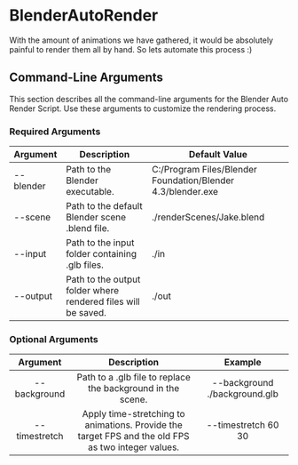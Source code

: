 # BlenderAutoRender
With the amount of animations we have gathered, it would be absolutely painful to render them all by hand. So lets automate this process :) 

## Command-Line Arguments
This section describes all the command-line arguments for the Blender Auto Render Script. Use these arguments to customize the rendering process.

### Required Arguments

| Argument  | Description                                                   | Default Value                                               |
|-----------|---------------------------------------------------------------|-------------------------------------------------------------|
| --blender | Path to the Blender executable.                               | C:/Program Files/Blender Foundation/Blender 4.3/blender.exe |
| --scene   | Path to the default Blender scene .blend file.                | ./renderScenes/Jake.blend                                   |
| --input   | Path to the input folder containing .glb files.               | ./in                                                        |
| --output  | Path to the output folder where rendered files will be saved. | ./out                                                       |

### Optional Arguments

|    Argument   |                                             Description                                            |            Example            |
|:-------------:|:--------------------------------------------------------------------------------------------------:|:-----------------------------:|
| --background  | Path to a .glb file to replace the background in the scene.                                        | --background ./background.glb |
| --timestretch | Apply time-stretching to animations. Provide the target FPS and the old FPS as two integer values. | --timestretch 60 30           |
